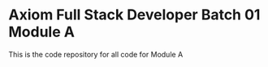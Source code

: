 # Axiom Full Stack Developer Batch 01 Module A
 This is the code repository for all code  for Module A
